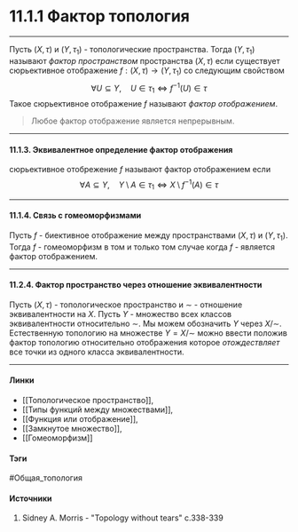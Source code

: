 # 11.1.1 Фактор топология
***
Пусть $(X,\tau)$ и $(Y,\tau_{1})$ - топологические пространства. Тогда $(Y,\tau_{1})$ называют *фактор пространством* пространства $(X,\tau)$ если существует сюрьективное отображение $f:(X,\tau)\to(Y,\tau_{1})$ со следующим свойством
$$
\forall U\subseteq Y,\quad U\in\tau_{1}\Longleftrightarrow f^{-1}(U)\in\tau
$$
Такое сюрьективное отображение $f$ называют *фактор отображением*.

>Любое фактор отображение является непрерывным.
***
#### 11.1.3. Эквивалентное определение фактор отображения
сюрьективное отобрежение $f$ называют фактор отображением если
$$
\forall A\subseteq Y,\quad Y\setminus A\in\tau_{1}\Longleftrightarrow X\setminus f^{-1}(A)\in\tau
$$
***
#### 11.1.4. Связь с гомеоморфизмами
Пусть $f$ - биективное отображение между пространствами $(X,\tau)$ и $(Y,\tau_{1})$. Тогда $f$ - гомеоморфизм в том и только том случае когда $f$ - является фактор отображением.
***
#### 11.2.4. Фактор пространство через отношение эквивалентности
Пусть $(X,\tau)$ - топологическое пространство и $\sim$ - отношение эквивалентности на $X$. Пусть $Y$ - множество всех классов эквивалентности относительно $\sim$. Мы можем обозначить $Y$ через $X/\sim$. Естественную топологию на множестве $Y=X/\sim$ можно ввести положив фактор топологию относительно отображения которое *отождествляет* все точки из одного класса эквивалентности.
***
#### Линки
- [[Топологическое пространство]],
- [[Типы функций между множествами]],
- [[Функция или отображение]],
- [[Замкнутое множество]],
- [[Гомеоморфизм]]
#### Тэги
 #Общая_топология 
#### Источники
1. Sidney A. Morris - "Topology without tears" c.338-339
